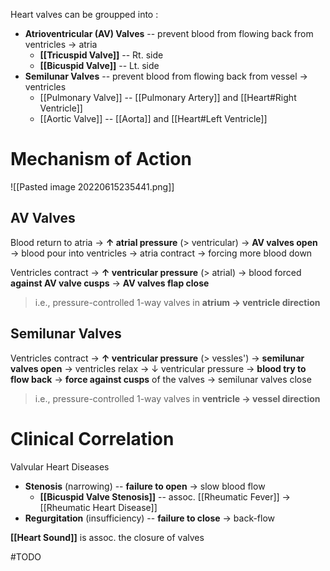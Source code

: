 Heart valves can be groupped into :
- **Atrioventricular (AV) Valves** -- prevent blood from flowing back from ventricles → atria
	- **[[Tricuspid Valve]]** -- Rt. side
	- **[[Bicuspid Valve]]** -- Lt. side
- **Semilunar Valves** -- prevent blood from flowing back from vessel → ventricles
	- [[Pulmonary Valve]] -- [[Pulmonary Artery]] and [[Heart#Right Ventricle]]
	- [[Aortic Valve]] -- [[Aorta]] and [[Heart#Left Ventricle]]

# Mechanism of Action

![[Pasted image 20220615235441.png]]

## AV Valves
Blood return to atria → **↑ atrial pressure** (> ventricular) → **AV valves open** → blood pour into ventricles → atria contract → forcing more blood down 

Ventricles contract → **↑ ventricular pressure** (> atrial) → blood forced **against AV valve cusps** → **AV valves flap close**

> i.e., pressure-controlled 1-way valves in **atrium → ventricle direction**

## Semilunar Valves
Ventricles contract → **↑ ventricular pressure** (> vessles') → **semilunar valves open** → ventricles relax → ↓ ventricular pressure → **blood try to flow back** → **force against cusps** of the valves → semilunar valves close

> i.e., pressure-controlled 1-way valves in **ventricle → vessel direction**

# Clinical Correlation
Valvular Heart Diseases
- **Stenosis** (narrowing) -- **failure to open** → slow blood flow
	- **[[Bicuspid Valve Stenosis]]** -- assoc. [[Rheumatic Fever]] → [[Rheumatic Heart Disease]]
- **Regurgitation** (insufficiency) -- **failure to close** → back-flow

**[[Heart Sound]]** is assoc. the closure of valves

#TODO 
